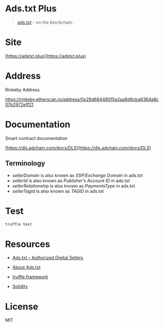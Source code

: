 # Ads.txt Plus

> [ads.txt](https://iabtechlab.com/ads-txt/) - on the blockchain.

# Site

[https://adstxt.plus](https://adstxt.plus)

# Address

Rinkeby Address

https://rinkeby.etherscan.io/address/0x29d684480f5e2aa8d9cba8364a8c07b2972e1f21

# Documentation

Smart contract documentation

[https://dls.adchain.com/docs/DLS](https://dls.adchain.com/docs/DLS)

## Terminology
 
 - *sellerDomain* is also known as *SSP/Exchange Domain* in ads.txt
 - *sellerId* is also known as *Publisher’s Account ID* in ads.txt
 - *sellerRelationship* is also known as *PaymentsType* in ads.txt
 - *sellerTagId* is also known as *TAGID* in ads.txt

# Test

```bash
truffle test
```

# Resources

- [Ads.txt – Authorized Digital Sellers](https://iabtechlab.com/ads-txt/)

- [About Ads.txt](https://iabtechlab.com/ads-txt-about/)

- [truffle framework](https://github.com/trufflesuite/truffle)

- [Solidity](https://solidity.readthedocs.io)

# License

MIT
